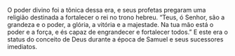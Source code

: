 ﻿O poder divino foi a tônica dessa era, e seus profetas pregaram uma religião destinada a fortalecer o rei no trono hebreu. “Teus, ó Senhor, são a grandeza e o poder, a glória, a vitória e a majestade. Na tua mão está o poder e a força, e és capaz de engrandecer e fortalecer todos.” E este era o status do conceito de Deus durante a época de Samuel e seus sucessores imediatos.